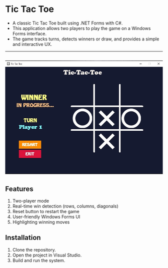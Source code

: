 # Tic Tac Toe

* A classic Tic Tac Toe built using .NET Forms with C#. 
* This application allows two players to play the game on a Windows Forms interface. 
* The game tracks turns, detects winners or draw, and provides a simple and interactive UX.

---
![Tic Tac Toe Image](ticTacImage.jpg "Tic Tac Toe")
---

## Features
1. Two-player mode
2. Real-time win detection (rows, columns, diagonals)
3. Reset button to restart the game
4. User-friendly Windows Forms UI
5. Highlighting winning moves

## Installation
1. Clone the repository.
2. Open the project in Visual Studio.
3. Build and run the system.

